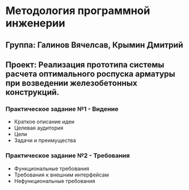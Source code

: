 # Методология программной инженерии

## Группа: Галинов Вячелсав, Крымин Дмитрий

## Проект: Реализация прототипа системы расчета оптимального роспуска арматуры при возведении железобетонных конструкций.

### Практическое задание №1 - Видение 
- Краткое описание идеи
- Целевая аудитория
- Цели
- Задачи и преимущества

### Практическое задание №2 - Требования
- Функциональные требования 
- Требования к внешним интерфейсам 
- Нефункциональные требования 